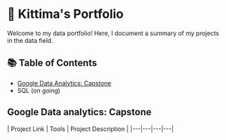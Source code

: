 # 📂 Kittima's Portfolio

Welcome to my data portfolio! Here, I document a summary of my projects in the data field. 

## 📚 Table of Contents
- [Google Data Analytics: Capstone](#google-data-analytics-capstone)
- SQL (on going)
## Google Data analytics: Capstone
| Project Link | Tools | Project Description | 
|---|---|---|---|
